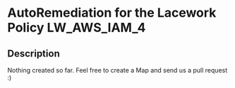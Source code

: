 # AutoRemediation for the Lacework Policy LW_AWS_IAM_4

## Description
Nothing created so far. Feel free to create a Map and send us a pull request :)
